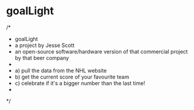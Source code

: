 goalLight
=========


/*
 *  goalLight
 *  a project by Jesse Scott
 *  an open-source software/hardware version of that commercial project by that beer company
 * 
 *  a) pull the data from the NHL website
 *  b) get the current score of your favourite team
 *  c) celebrate if it's a bigger number than the last time!
 *  
 */